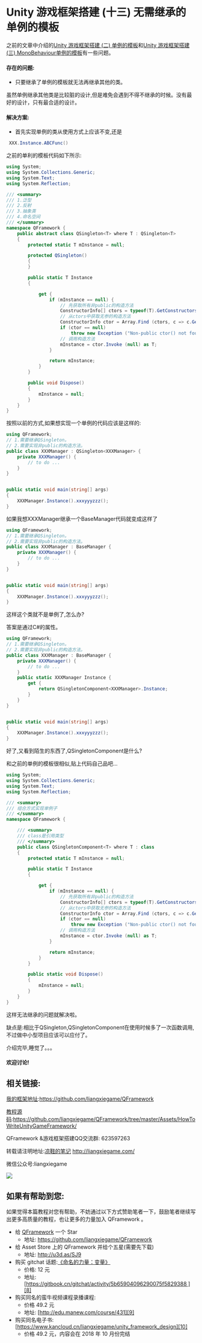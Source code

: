# Unity 游戏框架搭建 (十三) 无需继承的单例的模板

之前的文章中介绍的[Unity 游戏框架搭建 (二) 单例的模板][1]和[Unity 游戏框架搭建 (三) MonoBehaviour单例的模板][2]有一些问题。

#### 存在的问题:

* 只要继承了单例的模板就无法再继承其他的类。

虽然单例继承其他类是比较脏的设计,但是难免会遇到不得不继承的时候。没有最好的设计，只有最合适的设计。

#### 解决方案:

* 首先实现单例的类从使用方式上应该不变,还是
```csharp
 XXX.Instance.ABCFunc()
```

之前的单利的模板代码如下所示:
```csharp
using System;
using System.Collections.Generic;
using System.Text;
using System.Reflection;

/// <summary>
/// 1.泛型
/// 2.反射
/// 3.抽象类
/// 4.命名空间
/// </summary>
namespace QFramework {
	public abstract class QSingleton<T> where T : QSingleton<T>
	{
		protected static T mInstance = null;

		protected QSingleton()
		{
		}

		public static T Instance
		{

			get {
				if (mInstance == null) {
					// 先获取所有非public的构造方法
					ConstructorInfo[] ctors = typeof(T).GetConstructors (BindingFlags.Instance | BindingFlags.NonPublic);
					// 从ctors中获取无参的构造方法
					ConstructorInfo ctor = Array.Find (ctors, c => c.GetParameters ().Length == 0);
					if (ctor == null)
						throw new Exception ("Non-public ctor() not found!");
					// 调用构造方法
					mInstance = ctor.Invoke (null) as T;
				}

				return mInstance;
			}
		}

		public void Dispose()
		{
			mInstance = null;
		}
	}
}
```


按照以前的方式,如果想实现一个单例的代码应该是这样的:

```csharp
using QFramework;  
// 1.需要继承QSingleton。
// 2.需要实现非public的构造方法。
public class XXXManager : QSingleton<XXXManager> {  
    private XXXManager() {
        // to do ...
    }
}


public static void main(string[] args)  
{
    XXXManager.Instance().xxxyyyzzz();
}
```

如果我想XXXManager继承一个BaseManager代码就变成这样了

```csharp
using QFramework;  
// 1.需要继承QSingleton。
// 2.需要实现非public的构造方法。
public class XXXManager : BaseManager {  
    private XXXManager() {
        // to do ...
    }
}


public static void main(string[] args)  
{
    XXXManager.Instance().xxxyyyzzz();
}
```

这样这个类就不是单例了,怎么办?

答案是通过C#的属性。

```csharp
using QFramework;  
// 1.需要继承QSingleton。
// 2.需要实现非public的构造方法。
public class XXXManager : BaseManager {  
    private XXXManager() {
        // to do ...
    }
    public static XXXManager Instance { 
        get {
            return QSingletonComponent<XXXManager>.Instance;
        }
    }
}


public static void main(string[] args)  
{
    XXXManager.Instance().xxxyyyzzz();
}
```

好了,又看到陌生的东西了,QSingletonComponent是什么?

和之前的单例的模板很相似,贴上代码自己品吧...

```csharp
using System;
using System.Collections.Generic;
using System.Text;
using System.Reflection;

/// <summary>
///	组合方式实现单例子
/// </summary>
namespace QFramework {

	/// <summary>
	/// class是引用类型
	/// </summary>
	public class QSingletonComponent<T> where T : class
	{
		protected static T mInstance = null;

		public static T Instance
		{

			get {
				if (mInstance == null) {
					// 先获取所有非public的构造方法
					ConstructorInfo[] ctors = typeof(T).GetConstructors (BindingFlags.Instance | BindingFlags.NonPublic);
					// 从ctors中获取无参的构造方法
					ConstructorInfo ctor = Array.Find (ctors, c => c.GetParameters ().Length == 0);
					if (ctor == null)
						throw new Exception ("Non-public ctor() not found!");
					// 调用构造方法
					mInstance = ctor.Invoke (null) as T;
				}

				return mInstance;
			}
		}

		public static void Dispose()
		{
			mInstance = null;
		}
	}
}
```

这样无法继承的问题就解决啦。

缺点是:相比于QSingleton,QSingletonComponent在使用时候多了一次函数调用,不过做中小型项目应该可以应付了。

介绍完毕,睡觉了。。。

#### 欢迎讨论!

## 相关链接:
[我的框架地址][3]:https://github.com/liangxiegame/QFramework

[教程源码][4]:https://github.com/liangxiegame/QFramework/tree/master/Assets/HowToWriteUnityGameFramework/

QFramework &游戏框架搭建QQ交流群: 623597263

转载请注明地址:[凉鞋的笔记][5] http://liangxiegame.com/

微信公众号:liangxiegame

![][image-1]

## 如果有帮助到您:
如果觉得本篇教程对您有帮助，不妨通过以下方式赞助笔者一下，鼓励笔者继续写出更多高质量的教程，也让更多的力量加入 QFramework 。

* 给 [QFramework][6] 一个 Star
	* 地址: https://github.com/liangxiegame/QFramework
* 给 Asset Store 上的 QFramework 并给个五星(需要先下载)
	* 地址: http://u3d.as/SJ9
* 购买 gitchat 话题:[《命名的力量：变量》][7]
	* 价格: 12 元
	* 地址: [https://gitbook.cn/gitchat/activity/5b65904096290075f5829388 ][8]
* 购买同名的蛮牛视频课程录播课程: 
	* 价格 49.2 元
	* 地址: [http://edu.manew.com/course/431][9]
* 购买同名电子书:[https://www.kancloud.cn/liangxiegame/unity_framework_design][10]
	* 价格  49.2 元，内容会在 2018 年 10 月份完结

[1]:	http://liangxiegame.com/unity-you-xi-kuang-jia-da-jian-er-dan-li-de-mo-ban/
[2]:	http://liangxiegame.com/unity-you-xi-kuang-jia-da-jian-san-monobehaviourdan-li-de-mo-ban/
[3]:	https://github.com/liangxiegame/QFramework
[4]:	https://github.com/liangxiegame/QFramework/tree/master/Assets/HowToWriteUnityGameFramework/%0A
[5]:	http://liangxiegame.com/
[6]:	https://github.com/liangxiegame/QFramework
[7]:	https://gitbook.cn/gitchat/activity/5b65904096290075f5829388
[8]:	https://gitbook.cn/gitchat/activity/5b65904096290075f5829388 "https://gitbook.cn/gitchat/activity/5b65904096290075f5829388"
[9]:	http://edu.manew.com/course/431
[10]:	https://www.kancloud.cn/liangxiegame/unity_framework_design

[image-1]:	https://ws4.sinaimg.cn/large/006tKfTcgy1fryc5skygwj30by0byt9i.jpg